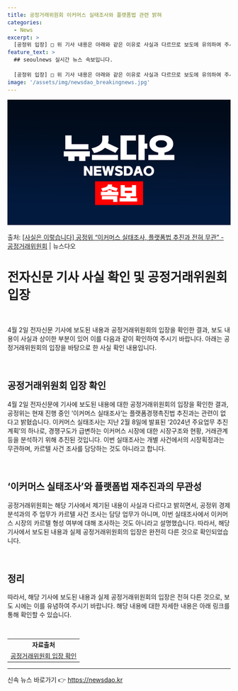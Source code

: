 ```yaml
---
title: 공정거래위원회 이커머스 실태조사와 플랫폼법 관련 밝혀
categories:
  - News
excerpt: >
  [공정위 입장] □ 위 기사 내용은 아래와 같은 이유로 사실과 다르므로 보도에 유의하여 주시기 바랍니다. ㅇ…
feature_text: >
  ## seoulnews 실시간 뉴스 속보입니다.

  [공정위 입장] □ 위 기사 내용은 아래와 같은 이유로 사실과 다르므로 보도에 유의하여 주시기 바랍니다. ㅇ…
image: '/assets/img/newsdao_breakingnews.jpg'
---
```


![뉴스다오 속보](/assets/img/newsdao_breakingnews.jpg)

<p>출처: <a href="https://newsdao.kr/3507" rel="dofollow">[사실은 이렇습니다] 공정위 “이커머스 실태조사, 플랫폼법 추진과 전혀 무관” - 공정거래위원회</a> | 뉴스다오</p>

<h1 data-ke-size="size26">전자신문 기사 사실 확인 및 공정거래위원회 입장</h1>
<p data-ke-size="size16">&nbsp;</p>
<p data-ke-size="size16">4월 2일 전자신문 기사에 보도된 내용과 공정거래위원회의 입장을 확인한 결과, 보도 내용이 사실과 상이한 부분이 있어 이를 다음과 같이 확인하여 주시기 바랍니다. 아래는 공정거래위원회의 입장을 바탕으로 한 사실 확인 내용입니다.</p>
<p data-ke-size="size16">&nbsp;</p>
<h2 data-ke-size="size26">공정거래위원회 입장 확인</h2>
<p data-ke-size="size16">4월 2일 전자신문에 기사에 보도된 내용에 대한 공정거래위원회의 입장을 확인한 결과, 공정위는 현재 진행 중인 ‘이커머스 실태조사’는 플랫폼경쟁촉진법 추진과는 관련이 없다고 밝혔습니다. 이커머스 실태조사는 지난 2월 8일에 발표된 ‘2024년 주요업무 추진계획’의 하나로, 경쟁구도가 급변하는 이커머스 시장에 대한 시장구조와 현황, 거래관계 등을 분석하기 위해 추진된 것입니다. 이번 실태조사는 개별 사건에서의 시장획정과는 무관하며, 카르텔 사건 조사를 담당하는 것도 아니라고 합니다.</p>
<p data-ke-size="size16">&nbsp;</p>
<h2 data-ke-size="size26">‘이커머스 실태조사’와 플랫폼법 재추진과의 무관성</h2>
<p data-ke-size="size16">공정거래위원회는 해당 기사에서 제기된 내용이 사실과 다르다고 밝히면서, 공정위 경제분석과의 주 업무가 카르텔 사건 조사는 담당 업무가 아니며, 이번 실태조사에서 이커머스 시장의 카르텔 형성 여부에 대해 조사하는 것도 아니라고 설명했습니다. 따라서, 해당 기사에서 보도된 내용과 실제 공정거래위원회의 입장은 완전히 다른 것으로 확인되었습니다.</p>
<p data-ke-size="size16">&nbsp;</p>
<h2 data-ke-size="size26">정리</h2>
<p data-ke-size="size16">따라서, 해당 기사에 보도된 내용과 실제 공정거래위원회의 입장은 전혀 다른 것으로, 보도 시에는 이를 유념하여 주시기 바랍니다. 해당 내용에 대한 자세한 내용은 아래 링크를 통해 확인할 수 있습니다.</p>
<p data-ke-size="size16">&nbsp;</p>
<table>
<tbody>
<tr>
<td style="text-align: center; height: 17px;"><b>자료출처</b></td>
</tr>
<tr>
<td style="text-align: center; height: 17px;"><a href="https://newsdao.kr/3507">공정거래위원회 입장 확인</a></td>
</tr>
</tbody>
</table>
<hr> 

신속 뉴스 바로가기 👉 <a href="https://newsdao.kr" rel="dofollow">https://newsdao.kr</a>


